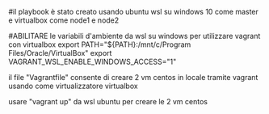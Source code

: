 
#il playbook è stato creato usando ubuntu wsl su windows 10 come master e virtualbox come node1 e node2

#ABILITARE le variabili d'ambiente da wsl su windows per utilizzare vagrant con virtualbox
export PATH="${PATH}:/mnt/c/Program Files/Oracle/VirtualBox"
export VAGRANT_WSL_ENABLE_WINDOWS_ACCESS="1"

il file "Vagrantfile" consente di creare 2 vm centos in locale tramite vagrant usando come virtualizzatore virtualbox

usare "vagrant up" da wsl ubuntu per creare le 2 vm centos

